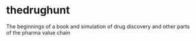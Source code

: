 # thedrughunt
The beginnings of a book and simulation of drug discovery and other parts of the pharma value chain
